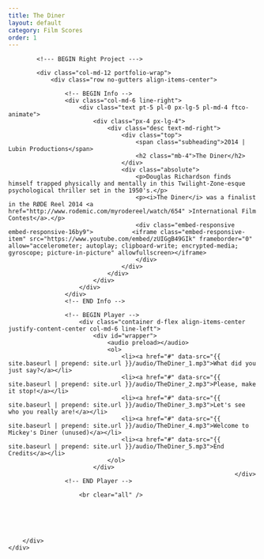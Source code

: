 ```yaml
---
title: The Diner
layout: default
category: Film Scores
order: 1
---
```


<section class="ftco-section ftco-no-pt ftco-no-pb">
    <div class="container px-md-0">
        <div class="row d-flex no-gutters">
            

            <!--- BEGIN Right Project --->

            <div class="col-md-12 portfolio-wrap">
                <div class="row no-gutters align-items-center">
                                                        
                    <!-- BEGIN Info -->
                    <div class="col-md-6 line-right">
                        <div class="text pt-5 pl-0 px-lg-5 pl-md-4 ftco-animate">
                            <div class="px-4 px-lg-4">
                                <div class="desc text-md-right">
                                    <div class="top">
                                        <span class="subheading">2014 | Lubin Productions</span>
                                        <h2 class="mb-4">The Diner</h2>
                                    </div>
                                    <div class="absolute">
                                        <p>Douglas Richardson finds himself trapped physically and mentally in this Twilight-Zone-esque psychological thriller set in the 1950's.</p>
                                        <p><i>The Diner</i> was a finalist in the RØDE Reel 2014 <a href="http://www.rodemic.com/myrodereel/watch/654" >International Film Contest</a>.</p>
                                        <div class="embed-responsive embed-responsive-16by9">           <iframe class="embed-responsive-item" src="https://www.youtube.com/embed/zUIGgB49GIk" frameborder="0" allow="accelerometer; autoplay; clipboard-write; encrypted-media; gyroscope; picture-in-picture" allowfullscreen></iframe>
                                        </div>
                                    </div>
                                </div>
                            </div>
                        </div>
                    </div>
                    <!-- END Info -->
                    
                    <!-- BEGIN Player -->
                        <div class="container d-flex align-items-center justify-content-center col-md-6 line-left">
                            <div id="wrapper">
                                <audio preload></audio>
                                <ol>
                                    <li><a href="#" data-src="{{ site.baseurl | prepend: site.url }}/audio/TheDiner_1.mp3">What did you just say?</a></li>
                                    <li><a href="#" data-src="{{ site.baseurl | prepend: site.url }}/audio/TheDiner_2.mp3">Please, make it stop!</a></li>
                                    <li><a href="#" data-src="{{ site.baseurl | prepend: site.url }}/audio/TheDiner_3.mp3">Let's see who you really are!</a></li>
                                    <li><a href="#" data-src="{{ site.baseurl | prepend: site.url }}/audio/TheDiner_4.mp3">Welcome to Mickey's Diner (unused)</a></li>
                                    <li><a href="#" data-src="{{ site.baseurl | prepend: site.url }}/audio/TheDiner_5.mp3">End Credits</a></li>
                                </ol>
                            </div>
                                                                    </div>
                    <!-- END Player -->

                        <br clear="all" />
<br />
<br clear="all" />
<br />
                </div>
            </div>
            <!-- END Right Project -->
            
        </div>
    </div>
</section>
